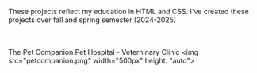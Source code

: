 These projects reflect my education in HTML and CSS. I've created these projects over fall and spring semester (2024-2025)
<br>
<br>
<br>

The Pet Companion Pet Hospital - Veterninary Clinic
<img src="petcompanion.png" width="500px" height: "auto">
